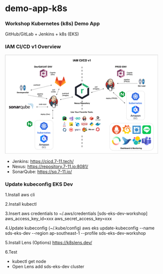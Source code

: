 # demo-app-k8s

### Workshop Kubernetes (k8s) Demo App
GitHub/GitLab + Jenkins + k8s (EKS)

### IAM CI/CD v1 Overview
![IAM CI/CD v1](images/iam_v1.png)

- Jenkins: https://cicd.7-11.tech/
- Nexus: https://repository.7-11.io:8081/
- SonarQube: https://sq.7-11.io/

### Update kubeconfig EKS Dev
1.Install aws cli

2.Install kubectl

3.Insert aws credentials to ~/.aws/credentials
[sds-eks-dev-workshop]
aws_access_key_id=xxx
aws_secret_access_key=xxx

4.Update kubeconfig (~/.kube/config)
aws eks update-kubeconfig --name sds-eks-dev --region ap-southeast-1 --profile sds-eks-dev-workshop

5.Install Lens (Options)
https://k8slens.dev/

6.Test 
- kubectl get node
- Open Lens add sds-eks-dev cluster

